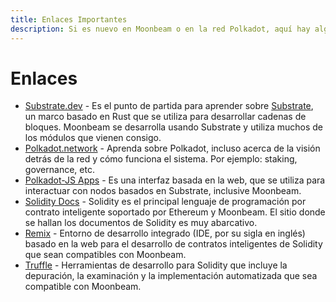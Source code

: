 ```yaml
---
title: Enlaces Importantes
description: Si es nuevo en Moonbeam o en la red Polkadot, aquí hay algunos enlaces importantes para revisar, incluidas las herramientas Ethereum compatibles.
---
```


# Enlaces

 - [Substrate.dev](https://substrate.dev/) - Es el punto de partida para aprender sobre [Substrate](/resources/glossary/#substrate), un marco basado en Rust que se utiliza para desarrollar cadenas de bloques. Moonbeam se desarrolla usando Substrate y utiliza muchos de los módulos que vienen consigo.
 - [Polkadot.network](https://polkadot.network/) - Aprenda sobre Polkadot, incluso acerca de la visión detrás de la red y cómo funciona el sistema. Por ejemplo: staking, governance, etc.
 - [Polkadot-JS Apps](https://polkadot.js.org/apps) - Es una interfaz basada en la web, que se utiliza para interactuar con nodos basados en Substrate, inclusive Moonbeam.
 - [Solidity Docs](https://solidity.readthedocs.io/) - Solidity es el principal lenguaje de programación por contrato inteligente soportado por Ethereum y Moonbeam. El sitio donde se hallan los documentos de Solidity es muy abarcativo.
 - [Remix](https://remix.ethereum.org/) - Entorno de desarrollo integrado (IDE, por su sigla en inglés) basado en la web para el desarrollo de contratos inteligentes de
Solidity que sean compatibles con Moonbeam.
 - [Truffle](https://www.trufflesuite.com/) - Herramientas de desarrollo para Solidity que incluye la depuración, la examinación y la implementación automatizada que sea compatible con Moonbeam.
